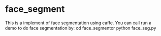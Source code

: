 # face_segment
This is a implement of face segmentation using caffe.
You can call run a demo to do face segmentation by:
cd face_segmentor
python face_seg.py
